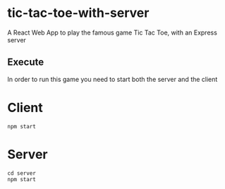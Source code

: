 # tic-tac-toe-with-server
A React Web App to play the famous game Tic Tac Toe, with an Express server

## Execute
In order to run this game you need to start both the server and the client

# Client
```
npm start
```
# Server
```
cd server
npm start
```
